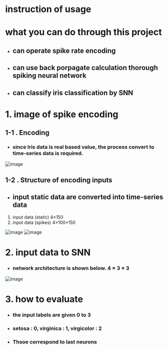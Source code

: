 # instruction of usage

# what you can do through this project
+ ## can operate spike rate encoding
+ ## can use back porpagate calculation thorough spiking neural network
+ ## can classify iris classification by SNN

# 1. image of spike encoding

## 1-1 . Encoding
+ ### since Iris data is real based value, the process convert to time-series data is required.  
![image](https://github.com/GTAKAGI/PSNN/assets/114473358/45354d11-0aa2-4eb5-a16b-735e24dc6366)

## 1-2 . Structure of encoding inputs
+ ## input static data are converted into time-series data
1. input data (static) 4×150
2. input data (spikes) 4×100×150 


![image](https://github.com/GTAKAGI/PSNN/assets/114473358/09e9da5c-1586-4a5f-8e69-efed0b1a27eb)
![image](https://github.com/GTAKAGI/PSNN/assets/114473358/9c7358b4-3aef-4183-b0d6-efd3e76a0cc1)

# 2. input data to SNN
+ ### network architecture is shown below.  4 × 3 × 3
![image](https://github.com/GTAKAGI/PSNN/assets/114473358/0bd27ac5-ed9c-4d76-8b05-ff818262149e)
# 3. how to evaluate
+ ### the input labels are given 0 to 3
+ ### setosa : 0, virginica : 1, virgicolor : 2
+ ### Thsoe correspond to last neurons


